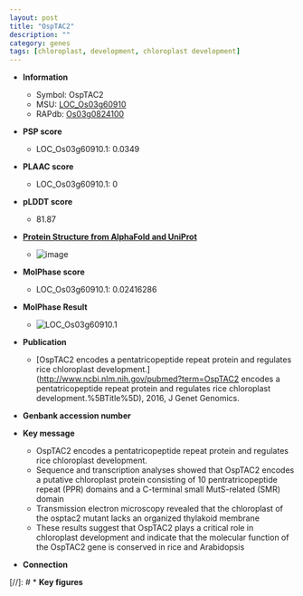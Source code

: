 ```yaml
---
layout: post
title: "OspTAC2"
description: ""
category: genes
tags: [chloroplast, development, chloroplast development]
---
```


* **Information**  
    + Symbol: OspTAC2  
    + MSU: [LOC_Os03g60910](http://rice.plantbiology.msu.edu/cgi-bin/ORF_infopage.cgi?orf=LOC_Os03g60910)  
    + RAPdb: [Os03g0824100](http://rapdb.dna.affrc.go.jp/viewer/gbrowse_details/irgsp1?name=Os03g0824100)  

* **PSP score**  
    + LOC_Os03g60910.1: 0.0349 

* **PLAAC score**  
    + LOC_Os03g60910.1: 0 

* **pLDDT score**
    + 81.87

* **[Protein Structure from AlphaFold and UniProt](https://www.uniprot.org/uniprotkb/Q852B8/entry#structure)**
    + ![image](https://ricepsp.github.io/images/Q8/AF-Q852B8-F1.png)

* **MolPhase score**
    + LOC_Os03g60910.1: 0.02416286

* **MolPhase Result**
    + ![LOC_Os03g60910.1](https://304243504.github.io/Pictures/LOC_Os03g/LOC_Os03g60910.1.png)

* **Publication**  
    + [OspTAC2 encodes a pentatricopeptide repeat protein and regulates rice chloroplast development.](http://www.ncbi.nlm.nih.gov/pubmed?term=OspTAC2 encodes a pentatricopeptide repeat protein and regulates rice chloroplast development.%5BTitle%5D), 2016, J Genet Genomics.

* **Genbank accession number**  

* **Key message**  
    + OspTAC2 encodes a pentatricopeptide repeat protein and regulates rice chloroplast development.
    + Sequence and transcription analyses showed that OspTAC2 encodes a putative chloroplast protein consisting of 10 pentratricopeptide repeat (PPR) domains and a C-terminal small MutS-related (SMR) domain
    + Transmission electron microscopy revealed that the chloroplast of the osptac2 mutant lacks an organized thylakoid membrane
    + These results suggest that OspTAC2 plays a critical role in chloroplast development and indicate that the molecular function of the OspTAC2 gene is conserved in rice and Arabidopsis

* **Connection**  

[//]: # * **Key figures**  


